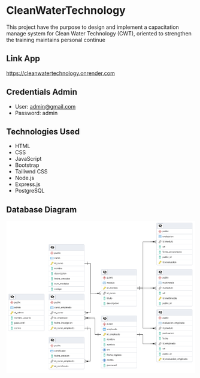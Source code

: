 # CleanWaterTechnology

This project have the purpose to design and implement a capacitation manage system for Clean Water Technology (CWT), oriented to strengthen the training maintains personal continue

## Link App

https://cleanwatertechnology.onrender.com

## Credentials Admin

* User: admin@gmail.com
* Password: admin

## Technologies Used

- HTML
- CSS
- JavaScript
- Bootstrap 
- Tailiwnd CSS
- Node.js
- Express.js
- PostgreSQL

## Database Diagram

![ERD Diagram](database/db_postgresql.png)
